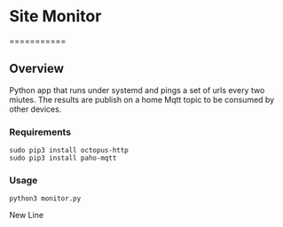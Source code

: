 # Site Monitor

===========

## Overview

Python app that runs under systemd and pings a set of urls every two miutes. The results
are publish on a home Mqtt topic to be consumed by other devices.

### Requirements

```
sudo pip3 install octopus-http
sudo pip3 install paho-mqtt

```

### Usage

```
python3 monitor.py
```

New Line

